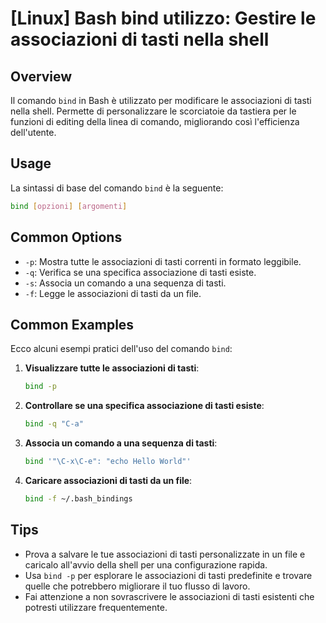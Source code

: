 # [Linux] Bash bind utilizzo: Gestire le associazioni di tasti nella shell

## Overview
Il comando `bind` in Bash è utilizzato per modificare le associazioni di tasti nella shell. Permette di personalizzare le scorciatoie da tastiera per le funzioni di editing della linea di comando, migliorando così l'efficienza dell'utente.

## Usage
La sintassi di base del comando `bind` è la seguente:

```bash
bind [opzioni] [argomenti]
```

## Common Options
- `-p`: Mostra tutte le associazioni di tasti correnti in formato leggibile.
- `-q`: Verifica se una specifica associazione di tasti esiste.
- `-s`: Associa un comando a una sequenza di tasti.
- `-f`: Legge le associazioni di tasti da un file.

## Common Examples
Ecco alcuni esempi pratici dell'uso del comando `bind`:

1. **Visualizzare tutte le associazioni di tasti**:
   ```bash
   bind -p
   ```

2. **Controllare se una specifica associazione di tasti esiste**:
   ```bash
   bind -q "C-a"
   ```

3. **Associa un comando a una sequenza di tasti**:
   ```bash
   bind '"\C-x\C-e": "echo Hello World"'
   ```

4. **Caricare associazioni di tasti da un file**:
   ```bash
   bind -f ~/.bash_bindings
   ```

## Tips
- Prova a salvare le tue associazioni di tasti personalizzate in un file e caricalo all'avvio della shell per una configurazione rapida.
- Usa `bind -p` per esplorare le associazioni di tasti predefinite e trovare quelle che potrebbero migliorare il tuo flusso di lavoro.
- Fai attenzione a non sovrascrivere le associazioni di tasti esistenti che potresti utilizzare frequentemente.